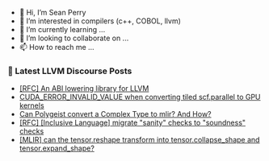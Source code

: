 - 👋 Hi, I’m Sean Perry
- 👀 I’m interested in compilers (c++, COBOL, llvm)
- 🌱 I’m currently learning ...
- 💞️ I’m looking to collaborate on ...
- 📫 How to reach me ...

<!---
s66perry/s66perry is a ✨ special ✨ repository because its `README.md` (this file) appears on your GitHub profile.
You can click the Preview link to take a look at your changes.
--->
### 📕 Latest LLVM Discourse Posts

<!-- DISCOURSE-LLVM:START -->
- [[RFC] An ABI lowering library for LLVM](https://discourse.llvm.org/t/rfc-an-abi-lowering-library-for-llvm/84495?page=2#post_33)
- [CUDA_ERROR_INVALID_VALUE when converting tiled scf.parallel to GPU kernels](https://discourse.llvm.org/t/cuda-error-invalid-value-when-converting-tiled-scf-parallel-to-gpu-kernels/88232#post_1)
- [Can Polygeist convert a Complex Type to mlir? And How?](https://discourse.llvm.org/t/can-polygeist-convert-a-complex-type-to-mlir-and-how/88231#post_1)
- [[RFC] [Inclusive Language] migrate &quot;sanity&quot; checks to &quot;soundness&quot; checks](https://discourse.llvm.org/t/rfc-inclusive-language-migrate-sanity-checks-to-soundness-checks/88192#post_12)
- [[MLIR] can the tensor.reshape transform into tensor.collapse_shape and tensor.expand_shape?](https://discourse.llvm.org/t/mlir-can-the-tensor-reshape-transform-into-tensor-collapse-shape-and-tensor-expand-shape/88146#post_2)
<!-- DISCOURSE-LLVM:END -->
